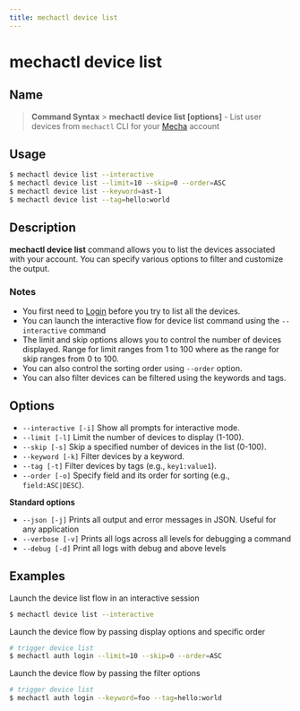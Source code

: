 ```yaml
---
title: mechactl device list
---
```


# mechactl device list

## Name

> **Command Syntax** > **mechactl device list [options]** - List user devices from `mechactl` CLI for your [Mecha](https://console.mecha.so/) account

## Usage

```bash
$ mechactl device list --interactive
$ mechactl device list --limit=10 --skip=0 --order=ASC
$ mechactl device list --keyword=ast-1
$ mechactl device list --tag=hello:world
```

## Description

**mechactl device list** command allows you to list the devices associated with your account. You can specify various options to filter and customize the output.

### Notes

- You first need to [Login](../auth/login.md) before you try to list all the devices.
- You can launch the interactive flow for device list command using the `--interactive` command
- The limit and skip options allows you to control the number of devices displayed. Range for limit ranges from 1 to 100 where as the range for skip ranges from 0 to 100.
- You can also control the sorting order using `--order` option.
- You can also filter devices can be filtered using the keywords and tags.

## Options

- `--interactive [-i]` Show all prompts for interactive mode.
- `--limit [-l]` Limit the number of devices to display (1-100).
- `--skip [-s]` Skip a specified number of devices in the list (0-100).
- `--keyword [-k]` Filter devices by a keyword.
- `--tag [-t]` Filter devices by tags (e.g., `key1:value1`).
- `--order [-o]` Specify field and its order for sorting (e.g., `field:ASC|DESC`).

**Standard options**

- `--json [-j]` Prints all output and error messages in JSON. Useful for any application
- `--verbose [-v]` Prints all logs across all levels for debugging a command
- `--debug [-d]` Print all logs with debug and above levels

## Examples

Launch the device list flow in an interactive session

```bash
$ mechactl device list --interactive
```

Launch the device flow by passing display options and specific order

```bash
# trigger device list
$ mechactl auth login --limit=10 --skip=0 --order=ASC
```

Launch the device flow by passing the filter options

```bash
# trigger device list
$ mechactl auth login --keyword=foo --tag=hello:world
```
